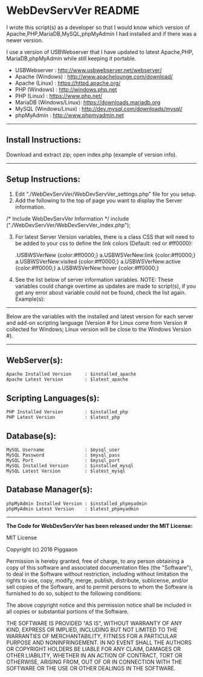 # WebDevServVer README
I wrote this script(s) as a developer so that I would know which version of
Apache,PHP,MariaDB,MySQL,phpMyAdmin I had installed and if there was a newer version.

I use a version of USBWebserver that I have updated to latest Apache,PHP,
MariaDB,phpMyAdmin while still keeping it portable.

- USBWebserver     : http://www.usbwebserver.net/webserver/
- Apache (Windows) : http://www.apachelounge.com/download/
- Apache (Linux)   : https://httpd.apache.org/
- PHP (Windows)    : http://windows.php.net
- PHP (Linux)      : https://www.php.net/
- MariaDB (Windows/Linux): https://downloads.mariadb.org
- MySQL (Windows/Linux)  : http://dev.mysql.com/downloads/mysql/
- phpMyAdmin       : http://www.phpmyadmin.net

------------
## Install Instructions:

Download and extract zip; open index.php (example of version info).

------------
## Setup Instructions:
1. Edit "./WebDevServVer/WebDevServVer_settings.php" file for you setup.
2. Add the following to the top of page you want to display the Server information.


  /* Include WebDevServVer Information */
	include ("./WebDevServVer/WebDevServVer_index.php");

3. For latest Server Version variables, there is a class CSS that will need to be 
added to your css to define the link colors (Default: red or #ff0000):

	.USBWSVerNew {color:#ff0000;}
	a.USBWSVerNew:link {color:#ff0000;}
	a.USBWSVerNew:visited {color:#ff0000;}
	a.USBWSVerNew:active {color:#ff0000;}
	a.USBWSVerNew:hover {color:#ff0000;}

4. See the list below of server information variables.
NOTE: These variables could change overtime as updates are made to script(s), 
if you get any error about variable could not be found, check the list again.
Example(s):
	<?php echo $installed_apache; ?>
	<?php echo $latest_apache; ?>

------------
Below are the variables with the installed and latest version for each server and add-on scripting language (Version # for Linux come from Version # collected for Windows; Linux version will be close to the Windows Version #).

------------

## WebServer(s):
	Apache Installed Version     : $installed_apache
	Apache Latest Version        : $latest_apache

## Scripting Languages(s):
	PHP Installed Version        : $installed_php
	PHP Latest Version           : $latest_php

## Database(s):
	MySQL Username               : $mysql_user
	MySQL Password               : $mysql_pass
	MySQL Port                   : $mysql_port
	MySQL Installed Version      : $installed_mysql
	MySQL Latest Version         : $latest_mysql

## Database Manager(s):
	phpMyAdmin Installed Version : $installed_phpmyadmin
	phpMyAdmin Latest Version    : $latest_phpmyadmin

------------

**The Code for WebDevServVer has been released under the MIT License:**

MIT License

Copyright (c) 2016  Piggaaon

Permission is hereby granted, free of charge, to any person obtaining a copy
of this software and associated documentation files (the "Software"), to deal
in the Software without restriction, including without limitation the rights
to use, copy, modify, merge, publish, distribute, sublicense, and/or sell
copies of the Software, and to permit persons to whom the Software is
furnished to do so, subject to the following conditions:

The above copyright notice and this permission notice shall be included in all
copies or substantial portions of the Software.

THE SOFTWARE IS PROVIDED "AS IS", WITHOUT WARRANTY OF ANY KIND, EXPRESS OR
IMPLIED, INCLUDING BUT NOT LIMITED TO THE WARRANTIES OF MERCHANTABILITY,
FITNESS FOR A PARTICULAR PURPOSE AND NONINFRINGEMENT. IN NO EVENT SHALL THE
AUTHORS OR COPYRIGHT HOLDERS BE LIABLE FOR ANY CLAIM, DAMAGES OR OTHER
LIABILITY, WHETHER IN AN ACTION OF CONTRACT, TORT OR OTHERWISE, ARISING FROM,
OUT OF OR IN CONNECTION WITH THE SOFTWARE OR THE USE OR OTHER DEALINGS IN THE
SOFTWARE.

